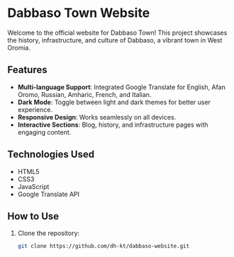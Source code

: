 # Dabbaso Town Website

Welcome to the official website for Dabbaso Town! This project showcases the history, infrastructure, and culture of Dabbaso, a vibrant town in West Oromia.

## Features
- **Multi-language Support**: Integrated Google Translate for English, Afan Oromo, Russian, Amharic, French, and Italian.
- **Dark Mode**: Toggle between light and dark themes for better user experience.
- **Responsive Design**: Works seamlessly on all devices.
- **Interactive Sections**: Blog, history, and infrastructure pages with engaging content.

## Technologies Used
- HTML5
- CSS3
- JavaScript
- Google Translate API

## How to Use
1. Clone the repository:
   ```bash
   git clone https://github.com/dh-kt/dabbaso-website.git